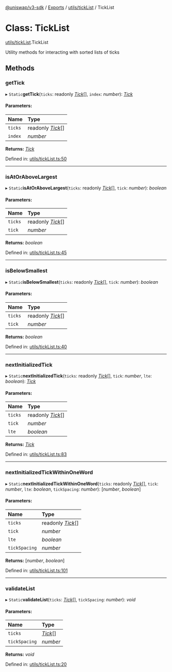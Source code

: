 [@uniswap/v3-sdk](../README.md) / [Exports](../modules.md) / [utils/tickList](../modules/utils_ticklist.md) / TickList

# Class: TickList

[utils/tickList](../modules/utils_ticklist.md).TickList

Utility methods for interacting with sorted lists of ticks

## Methods

### getTick

▸ `Static`**getTick**(`ticks`: readonly [*Tick*](entities_tick.tick.md)[], `index`: *number*): [*Tick*](entities_tick.tick.md)

#### Parameters:

| Name | Type |
| :------ | :------ |
| `ticks` | readonly [*Tick*](entities_tick.tick.md)[] |
| `index` | *number* |

**Returns:** [*Tick*](entities_tick.tick.md)

Defined in: [utils/tickList.ts:50](https://github.com/Uniswap/uniswap-v3-sdk/blob/c42b4d4/src/utils/tickList.ts#L50)

___

### isAtOrAboveLargest

▸ `Static`**isAtOrAboveLargest**(`ticks`: readonly [*Tick*](entities_tick.tick.md)[], `tick`: *number*): *boolean*

#### Parameters:

| Name | Type |
| :------ | :------ |
| `ticks` | readonly [*Tick*](entities_tick.tick.md)[] |
| `tick` | *number* |

**Returns:** *boolean*

Defined in: [utils/tickList.ts:45](https://github.com/Uniswap/uniswap-v3-sdk/blob/c42b4d4/src/utils/tickList.ts#L45)

___

### isBelowSmallest

▸ `Static`**isBelowSmallest**(`ticks`: readonly [*Tick*](entities_tick.tick.md)[], `tick`: *number*): *boolean*

#### Parameters:

| Name | Type |
| :------ | :------ |
| `ticks` | readonly [*Tick*](entities_tick.tick.md)[] |
| `tick` | *number* |

**Returns:** *boolean*

Defined in: [utils/tickList.ts:40](https://github.com/Uniswap/uniswap-v3-sdk/blob/c42b4d4/src/utils/tickList.ts#L40)

___

### nextInitializedTick

▸ `Static`**nextInitializedTick**(`ticks`: readonly [*Tick*](entities_tick.tick.md)[], `tick`: *number*, `lte`: *boolean*): [*Tick*](entities_tick.tick.md)

#### Parameters:

| Name | Type |
| :------ | :------ |
| `ticks` | readonly [*Tick*](entities_tick.tick.md)[] |
| `tick` | *number* |
| `lte` | *boolean* |

**Returns:** [*Tick*](entities_tick.tick.md)

Defined in: [utils/tickList.ts:83](https://github.com/Uniswap/uniswap-v3-sdk/blob/c42b4d4/src/utils/tickList.ts#L83)

___

### nextInitializedTickWithinOneWord

▸ `Static`**nextInitializedTickWithinOneWord**(`ticks`: readonly [*Tick*](entities_tick.tick.md)[], `tick`: *number*, `lte`: *boolean*, `tickSpacing`: *number*): [*number*, *boolean*]

#### Parameters:

| Name | Type |
| :------ | :------ |
| `ticks` | readonly [*Tick*](entities_tick.tick.md)[] |
| `tick` | *number* |
| `lte` | *boolean* |
| `tickSpacing` | *number* |

**Returns:** [*number*, *boolean*]

Defined in: [utils/tickList.ts:101](https://github.com/Uniswap/uniswap-v3-sdk/blob/c42b4d4/src/utils/tickList.ts#L101)

___

### validateList

▸ `Static`**validateList**(`ticks`: [*Tick*](entities_tick.tick.md)[], `tickSpacing`: *number*): *void*

#### Parameters:

| Name | Type |
| :------ | :------ |
| `ticks` | [*Tick*](entities_tick.tick.md)[] |
| `tickSpacing` | *number* |

**Returns:** *void*

Defined in: [utils/tickList.ts:20](https://github.com/Uniswap/uniswap-v3-sdk/blob/c42b4d4/src/utils/tickList.ts#L20)
